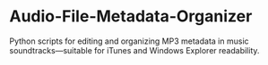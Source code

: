 # Audio-File-Metadata-Organizer
Python scripts for editing and organizing MP3 metadata in music soundtracks—suitable for iTunes and Windows Explorer readability.

